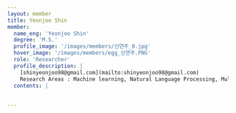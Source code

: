 ```yaml
--- 
layout: member 
title: Yeonjoo Shin 
member:
  name_eng: 'Yeonjoo Shin'
  degree: 'M.S.'
  profile_image: '/images/members/신연주_0.jpg'
  hover_image: '/images/members/egg_신연주.PNG'
  role: 'Researcher'
  profile_description: |
    [shinyeonjoo98@gmail.com](mailto:shinyeonjoo98@gmail.com)
    Research Areas : Machine learning, Natural Language Processing, Multi-Modal
  contents: |
    
    
--- 
```

